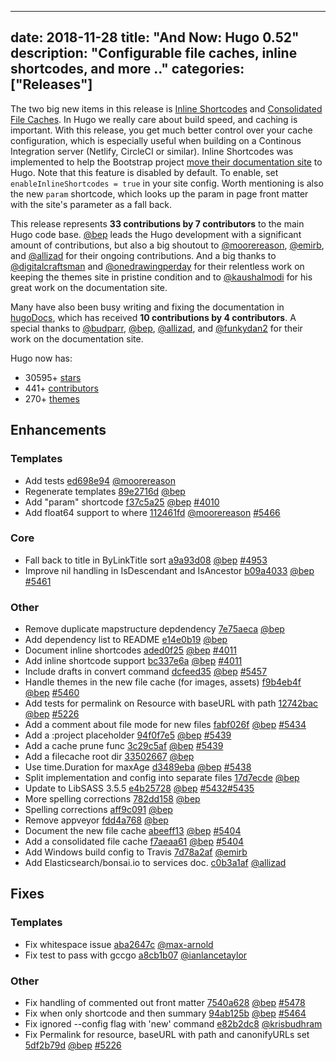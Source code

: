 
---
date: 2018-11-28
title: "And Now: Hugo 0.52"
description: "Configurable file caches, inline shortcodes, and more .."
categories: ["Releases"]
---

The two big new items in this release is [Inline Shortcodes](https://gohugo.io//templates/shortcode-templates/#inline-shortcodes) and [Consolidated File Caches](https://gohugo.io//templates/shortcode-templates/getting-started/configuration/#configure-file-caches). In Hugo we really care about build speed, and caching is important. With this release, you get much better control over your cache configuration, which is especially useful when building on a Continous Integration server (Netlify, CircleCI or similar). Inline Shortcodes was implemented to help the Bootstrap project [move their documentation site](https://github.com/twbs/bootstrap/issues/24475#issuecomment-441238128) to Hugo. Note that this feature is disabled by default. To enable, set `enableInlineShortcodes = true` in your site config. Worth mentioning is also the new `param` shortcode, which looks up the param in page front matter with the site's parameter as a fall back.

This release represents **33 contributions by 7 contributors** to the main Hugo code base.
[@bep](https://github.com/bep) leads the Hugo development with a significant amount of contributions, but also a big shoutout to [@moorereason](https://github.com/moorereason), [@emirb](https://github.com/emirb), and [@allizad](https://github.com/allizad) for their ongoing contributions.
And a big thanks to [@digitalcraftsman](https://github.com/digitalcraftsman) and [@onedrawingperday](https://github.com/onedrawingperday) for their relentless work on keeping the themes site in pristine condition and to [@kaushalmodi](https://github.com/kaushalmodi) for his great work on the documentation site.

Many have also been busy writing and fixing the documentation in [hugoDocs](https://github.com/gohugoio/hugoDocs), 
which has received **10 contributions by 4 contributors**. A special thanks to [@budparr](https://github.com/budparr), [@bep](https://github.com/bep), [@allizad](https://github.com/allizad), and [@funkydan2](https://github.com/funkydan2) for their work on the documentation site.

Hugo now has:

* 30595+ [stars](https://github.com/gohugoio/hugo/stargazers)
* 441+ [contributors](https://github.com/gohugoio/hugo/graphs/contributors)
* 270+ [themes](http://themes.gohugo.io/)

## Enhancements

### Templates

* Add tests [ed698e94](https://github.com/gohugoio/hugo/commit/ed698e94c12c05bfc392eaca4f0c8442eac64906) [@moorereason](https://github.com/moorereason) 
* Regenerate templates [89e2716d](https://github.com/gohugoio/hugo/commit/89e2716d290708ccde0a6f65504c1650c2f41b3d) [@bep](https://github.com/bep) 
* Add "param" shortcode [f37c5a25](https://github.com/gohugoio/hugo/commit/f37c5a25676db89c0e804ccaac69bb392758192b) [@bep](https://github.com/bep) [#4010](https://github.com/gohugoio/hugo/issues/4010)
* Add float64 support to where [112461fd](https://github.com/gohugoio/hugo/commit/112461fded0d7970817ce7bf476c4763922ad314) [@moorereason](https://github.com/moorereason) [#5466](https://github.com/gohugoio/hugo/issues/5466)

### Core

* Fall back to title in ByLinkTitle sort [a9a93d08](https://github.com/gohugoio/hugo/commit/a9a93d082d8640684b7fd0076c64ea808ea7f762) [@bep](https://github.com/bep) [#4953](https://github.com/gohugoio/hugo/issues/4953)
* Improve nil handling in IsDescendant and IsAncestor [b09a4033](https://github.com/gohugoio/hugo/commit/b09a40333f382cc1034d2eda856230258ab6b8cc) [@bep](https://github.com/bep) [#5461](https://github.com/gohugoio/hugo/issues/5461)

### Other

* Remove duplicate mapstructure depdendency [7e75aeca](https://github.com/gohugoio/hugo/commit/7e75aeca80aead50d64902d2ff47e4ad4d013352) [@bep](https://github.com/bep) 
* Add dependency list to README [e14e0b19](https://github.com/gohugoio/hugo/commit/e14e0b192f39812e3c3d5202d34ee907021412bb) [@bep](https://github.com/bep) 
* Document inline shortcodes [aded0f25](https://github.com/gohugoio/hugo/commit/aded0f25fd23a78804b10e127aebe0e4b6fed2ac) [@bep](https://github.com/bep) [#4011](https://github.com/gohugoio/hugo/issues/4011)
* Add inline shortcode support [bc337e6a](https://github.com/gohugoio/hugo/commit/bc337e6ab5a75f1f1bfe3a83f3786d0afdb6346c) [@bep](https://github.com/bep) [#4011](https://github.com/gohugoio/hugo/issues/4011)
* Include drafts in convert command [dcfeed35](https://github.com/gohugoio/hugo/commit/dcfeed35c6e14c1ce593d23be9d2b89c66ce9bee) [@bep](https://github.com/bep) [#5457](https://github.com/gohugoio/hugo/issues/5457)
* Handle themes in the new file cache (for images, assets) [f9b4eb4f](https://github.com/gohugoio/hugo/commit/f9b4eb4f3968d32f45e0168c854e6b0c7f3a90b0) [@bep](https://github.com/bep) [#5460](https://github.com/gohugoio/hugo/issues/5460)
* Add tests for permalink on Resource with baseURL with path [12742bac](https://github.com/gohugoio/hugo/commit/12742bac71c65d65dc56548b643debda94757aee) [@bep](https://github.com/bep) [#5226](https://github.com/gohugoio/hugo/issues/5226)
* Add a comment about file mode for new files [fabf026f](https://github.com/gohugoio/hugo/commit/fabf026f4937bf6fbbb944aa7d6e721839ae4c92) [@bep](https://github.com/bep) [#5434](https://github.com/gohugoio/hugo/issues/5434)
* Add a :project placeholder [94f0f7e5](https://github.com/gohugoio/hugo/commit/94f0f7e59788e802e706a55cac0d52a9e70ff745) [@bep](https://github.com/bep) [#5439](https://github.com/gohugoio/hugo/issues/5439)
* Add a cache prune func [3c29c5af](https://github.com/gohugoio/hugo/commit/3c29c5af8ee865ef20741f576088e031e940c3d2) [@bep](https://github.com/bep) [#5439](https://github.com/gohugoio/hugo/issues/5439)
* Add a filecache root dir [33502667](https://github.com/gohugoio/hugo/commit/33502667fbacf57167ede66df8f13e308a4a9aec) [@bep](https://github.com/bep) 
* Use time.Duration for maxAge [d3489eba](https://github.com/gohugoio/hugo/commit/d3489eba5dfc0ecdc032016d9db0746213dd5f0e) [@bep](https://github.com/bep) [#5438](https://github.com/gohugoio/hugo/issues/5438)
* Split implementation and config into separate files [17d7ecde](https://github.com/gohugoio/hugo/commit/17d7ecde2b261d2ab29049d12361b66504e3f995) [@bep](https://github.com/bep) 
* Update to LibSASS 3.5.5 [e4b25728](https://github.com/gohugoio/hugo/commit/e4b2572880550a997d51dab3b198dac1fd642690) [@bep](https://github.com/bep) [#5432](https://github.com/gohugoio/hugo/issues/5432)[#5435](https://github.com/gohugoio/hugo/issues/5435)
* More spelling corrections [782dd158](https://github.com/gohugoio/hugo/commit/782dd15858128d8dfe78970c86e543b6590a004c) [@bep](https://github.com/bep) 
* Spelling corrections [aff9c091](https://github.com/gohugoio/hugo/commit/aff9c091669a022b59f493c9dccf72be29511299) [@bep](https://github.com/bep) 
* Remove appveyor [fdd4a768](https://github.com/gohugoio/hugo/commit/fdd4a768f053b21271d4520bf0d43baf62d516da) [@bep](https://github.com/bep) 
* Document the new file cache [abeeff13](https://github.com/gohugoio/hugo/commit/abeeff1325267f8d8f1f66f0ec4ed175ffc140ad) [@bep](https://github.com/bep) [#5404](https://github.com/gohugoio/hugo/issues/5404)
* Add a consolidated file cache [f7aeaa61](https://github.com/gohugoio/hugo/commit/f7aeaa61291dd75f92901bcbeecc7fce07a28dec) [@bep](https://github.com/bep) [#5404](https://github.com/gohugoio/hugo/issues/5404)
* Add Windows build config to Travis [7d78a2af](https://github.com/gohugoio/hugo/commit/7d78a2afd3c4a6c4af77a4ddcbd2a82f15986048) [@emirb](https://github.com/emirb) 
* Add Elasticsearch/bonsai.io to services doc. [c0b3a1af](https://github.com/gohugoio/hugo/commit/c0b3a1af0354e3aa9979cc00ae8630d7f0be63dc) [@allizad](https://github.com/allizad) 

## Fixes

### Templates

* Fix whitespace issue [aba2647c](https://github.com/gohugoio/hugo/commit/aba2647c152ffff927f42523b77ee6651630cd67) [@max-arnold](https://github.com/max-arnold) 
* Fix test to pass with gccgo [a8cb1b07](https://github.com/gohugoio/hugo/commit/a8cb1b07b4cf7fcf0e949657cb03c1a4838f975e) [@ianlancetaylor](https://github.com/ianlancetaylor) 

### Other

* Fix handling of commented out front matter [7540a628](https://github.com/gohugoio/hugo/commit/7540a62834d4465af8936967e430a9e05a1e1359) [@bep](https://github.com/bep) [#5478](https://github.com/gohugoio/hugo/issues/5478)
* Fix when only shortcode and then summary [94ab125b](https://github.com/gohugoio/hugo/commit/94ab125b27a29a65e5ea45efd99dd247084b4c37) [@bep](https://github.com/bep) [#5464](https://github.com/gohugoio/hugo/issues/5464)
* Fix ignored --config flag with 'new' command [e82b2dc8](https://github.com/gohugoio/hugo/commit/e82b2dc8c1628f2da33e5fb0bae1b03e0594ad2c) [@krisbudhram](https://github.com/krisbudhram) 
* Fix Permalink for resource, baseURL with path and canonifyURLs set [5df2b79d](https://github.com/gohugoio/hugo/commit/5df2b79dd2734e9a00ed1692328f58c385676468) [@bep](https://github.com/bep) [#5226](https://github.com/gohugoio/hugo/issues/5226)





